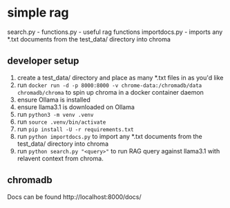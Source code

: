 # simple rag

search.py - 
functions.py - useful rag functions
importdocs.py - imports any *.txt documents from the test_data/ directory into chroma

## developer setup

1.  create a test_data/ directory and place as many *.txt files in as you'd like
2.  run `docker run -d -p 8000:8000 -v chrome-data:/chromadb/data chromadb/chroma` to spin up chroma in a docker container daemon
3.  ensure Ollama is installed
4.  ensure llama3.1 is downloaded on Ollama
5.  run `python3 -m venv .venv`
6.  run `source .venv/bin/activate`
7.  run `pip install -U -r requirements.txt`
8.  run `python importdocs.py` to import any *.txt documents from the test_data/ directory into chroma
9.  run `python search.py "<query>"` to run RAG query against llama3.1 with relavent context from chroma.

## chromadb

Docs can be found http://localhost:8000/docs/
